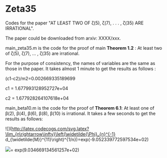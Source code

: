 # Zeta35
Codes for the paper  "AT LEAST TWO OF ζ(5), ζ(7), . . . , ζ(35) ARE IRRATIONAL".

The paper could be downloaded from arxiv:  XXXX/xxx.



main_zeta35.m is the code for the proof of main **Theorem 1.2** : At least two of ζ(5), ζ(7), ... , ζ(35) are irrational.

 For the purpose of consistency, the names of  variables are the same as those in the paper. It takes almost 1 minute to get the results as follows :



 (c1-c2)/m2=0.002669335189699

 c1 = 1.677993128952727e+04

 c2 = 1.677928264107618e+04



main_beta10.m is the code for the proof of  **Theorem 6.1**:  At least one of β(2), β(4), β(6), β(8), β(10) is irrational. It takes a few seconds to get the results as follows:  

![](http://latex.codecogs.com/svg.latex?\lim_{n\rightarrow\infty}\left(\widetilde{\Phi}_{n}^{-1} d_{\widetilde{M}}^{11}\right)^{1/n})=exp(-9.052339772597534e+02)

![](http://latex.codecogs.com/svg.latex?\lim_{n\rightarrow\infty}\widetilde{r}_{n}^{1/n})= exp(9.034669134561257e+02)

